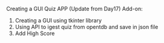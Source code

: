 Creating a GUI Quiz APP (Update from Day17)
Add-on:
1. Creating a GUI using tkinter library
2. Using API to igest quiz from opentdb and save in json file
3. Add High Score 
